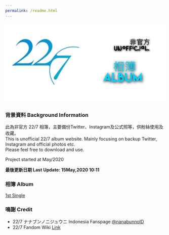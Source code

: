 ```yaml
---
permalink: /readme.html
---
```


![227Main](Img/227Main.png)
### 背景資料 Background Information
此為非官方 22/7 相簿，主要備份Twitter、Instagram及公式照等，供粉絲使用及收藏。<br>
This is unofficial 22/7 album website. Mainly focusing on backup Twitter, Instagram and official photos etc.<br>
Please feel free to download and use.

Project started at May/2020<br>

**最後更新日期 Last Update: 15May,2020 10:11**
### 相簿 Album
[1st Single](Markdown/1st%20Single.html)


### 鳴謝 Credit
- 22/7 ナナブンノニジュウニ Indonesia Fanspage [@nanabunnoID](https://www.facebook.com/pg/nanabunnoID/)
- 22/7 Fandom Wiki [Link](https://nanabunnonijyuuni.fandom.com/wiki/22/7_Wiki)
